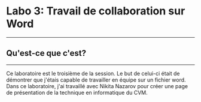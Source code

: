# Labo 3: Travail de collaboration sur Word
---

## Qu'est-ce que c'est?
---
Ce laboratoire est le troisième de la session. Le but de celui-ci était de démontrer que j'étais capable de travailler en équipe sur un fichier word. Dans ce laboratoire, j'ai travaillé avec Nikita Nazarov pour créer une page de présentation de la technique en informatique du CVM.